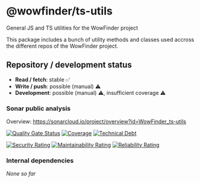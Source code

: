 # @wowfinder/ts-utils

General JS and TS utilities for the WowFinder project

This package includes a bunch of utility methods and classes used accross the different repos of the WowFinder project.

## Repository / development status

-   **Read / fetch**: stable ✅
-   **Write / push**: possible (manual) ⚠️
-   **Development**: possible (manual) ⚠️, insufficient coverage ⚠️

### Sonar public analysis

Overview: https://sonarcloud.io/project/overview?id=WowFinder_ts-utils

[![Quality Gate Status](https://sonarcloud.io/api/project_badges/measure?project=WowFinder_ts-utils&metric=alert_status)](https://sonarcloud.io/summary/new_code?id=WowFinder_ts-utils)
[![Coverage](https://sonarcloud.io/api/project_badges/measure?project=WowFinder_ts-utils&metric=coverage)](https://sonarcloud.io/summary/new_code?id=WowFinder_ts-utils)
[![Technical Debt](https://sonarcloud.io/api/project_badges/measure?project=WowFinder_ts-utils&metric=sqale_index)](https://sonarcloud.io/summary/new_code?id=WowFinder_ts-utils)

[![Security Rating](https://sonarcloud.io/api/project_badges/measure?project=WowFinder_ts-utils&metric=security_rating)](https://sonarcloud.io/summary/new_code?id=WowFinder_ts-utils)
[![Maintainability Rating](https://sonarcloud.io/api/project_badges/measure?project=WowFinder_ts-utils&metric=sqale_rating)](https://sonarcloud.io/summary/new_code?id=WowFinder_ts-utils)
[![Reliability Rating](https://sonarcloud.io/api/project_badges/measure?project=WowFinder_ts-utils&metric=reliability_rating)](https://sonarcloud.io/summary/new_code?id=WowFinder_ts-utils)

### Internal dependencies

_None so far_
